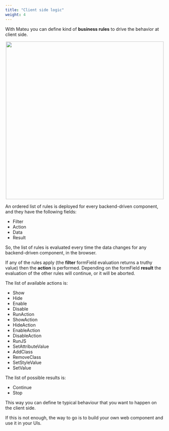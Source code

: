 ```yaml
---
title: "Client side logic"
weight: 4
---
```


With Mateu you can define kind of **business rules** to drive the behavior at client side. 

<p align="center"><img src="../../../images/arch-overall-8.svg" width="500"/></p>

An ordered list of rules is deployed for every 
backend-driven component, and they have the following fields:

- Filter
- Action
- Data
- Result


So, the list of rules is evaluated every time the data changes for any backend-driven component, in the browser.

If any of the rules apply (the **filter** formField evaluation returns a truthy value) then the **action** is performed. Depending on the 
formField **result** the evaluation of the other rules will continue, or it will be aborted.

The list of available actions is:

- Show
- Hide
- Enable
- Disable 
- RunAction
- ShowAction
- HideAction
- EnableAction
- DisableAction
- RunJS
- SetAttributeValue
- AddClass
- RemoveClass
- SetStyleValue
- SetValue


The list of possible results is:

- Continue
- Stop


This way you can define te typical behaviour that you want to happen on the client side.

If this is not enough, the way to go is to build your own web component and use it in your UIs.
